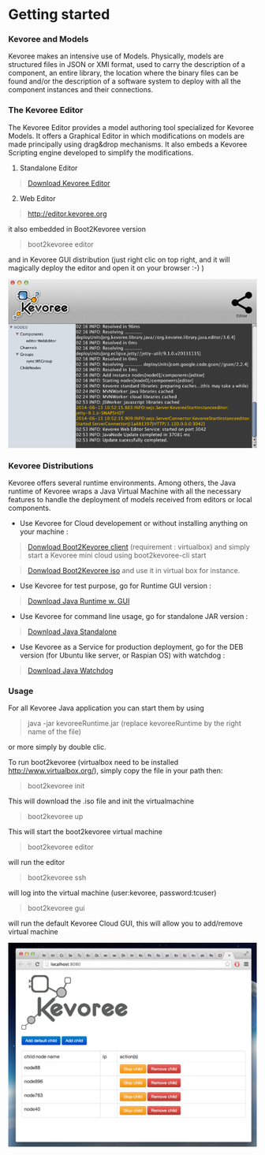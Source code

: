 # Getting started

### Kevoree and Models
Kevoree makes an intensive use of Models. Physically, models are structured files in JSON or XMI format, used to carry the description of a component, an entire library, the location where the binary files can be found and/or the description of a software system to deploy with all the component instances and their connections.

### The Kevoree Editor

The Kevoree Editor provides a model authoring tool specialized for Kevoree Models.
It offers a Graphical Editor in which modifications on models are made principally using drag&drop mechanisms.
It also embeds a Kevoree Scripting engine developed to simplify the modifications.

1. Standalone Editor

> [Download Kevoree Editor](http://oss.sonatype.org/service/local/artifact/maven/redirect?r=public&g=org.kevoree.tools&a=org.kevoree.tools.ui.editor&v=RELEASE)

2. Web Editor

> http://editor.kevoree.org

it also embedded in Boot2Kevoree version

> boot2kevoree editor

and in Kevoree GUI distribution (just right clic on top right, and it will magically deploy the editor and open it on your browser :-) )

![KevoreeGuiEditor](gui_editor.png)

### Kevoree Distributions
Kevoree offers several runtime environments. Among others, the Java runtime of Kevoree wraps a Java Virtual Machine with all the necessary features to handle the deployment of models received from editors or local components.

* Use Kevoree for Cloud developement or without installing anything on your machine :

> [Donwload Boot2Kevoree client](https://github.com/kevoree/boot2kevoree-cli/releases) (requirement : virtualbox) and simply start a Kevoree mini cloud using boot2kevoree-cli start

> [Donwload Boot2Kevoree iso](https://github.com/kevoree/boot2kevoree/releases) and use it in virtual box for instance.

* Use Kevoree for test purpose, go for Runtime GUI version :

> [Download Java Runtime w. GUI](http://oss.sonatype.org/service/local/artifact/maven/redirect?r=public&g=org.kevoree.platform&a=org.kevoree.platform.standalone.gui&v=RELEASE)

* Use Kevoree for command line usage, go for standalone JAR version :

> [Download Java Standalone](http://oss.sonatype.org/service/local/artifact/maven/redirect?r=public&g=org.kevoree.platform&a=org.kevoree.platform.standalone.gui.prompt&v=RELEASE)

* Use Kevoree as a Service for production deployment, go for the DEB version (for Ubuntu like server, or Raspian OS) with watchdog :

> [Download Java Watchdog](http://oss.sonatype.org/service/local/artifact/maven/redirect?r=public&g=org.kevoree.watchdog&a=org.kevoree.watchdog&v=RELEASE)


### Usage

For all Kevoree Java application you can start them by using

> java -jar kevoreeRuntime.jar (replace kevoreeRuntime by the right name of the file)

or more simply by double clic.

To run boot2kevoree (virtualbox need to be installed http://www.virtualbox.org/), simply copy the file in your path then:

> boot2kevoree init

This will download the .iso file and init the virtualmachine

> boot2kevoree up

This will start the boot2kevoree virtual machine

> boot2kevoree editor

will run the editor

> boot2kevoree ssh

will log into the virtual machine (user:kevoree, password:tcuser)

> boot2kevoree gui

will run the default Kevoree Cloud GUI, this will allow you to add/remove virtual machine

![KevoreeCloudGUI](cloud_gui.png)
